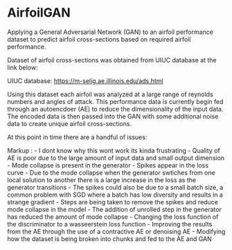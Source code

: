 # AirfoilGAN
Applying a General Adversarial Network (GAN) to an airfoil performance dataset to predict airfoil cross-sections based on required airfoil performance. 

Dataset of airfoil cross-sections was obtained from UIUC database at the link below:

UIUC database: https://m-selig.ae.illinois.edu/ads.html

Using this dataset each airfoil was analyzed at a large range of reynolds numbers and angles of attack. This performance data is currently begin fed through an autoencdoer (AE) to reduce the dimensionality of the input data. The encoded data is then passed into the GAN with some additional noise data to create unique airfoil cross-sections.

At this point in time there are a handful of issues:            
            
Markup :    - I dont know why this wont work its kinda frustrating
            - Quality of AE is poor due to the large amount of input data and small output dimension
            - Mode collapse is present in the generator 
            - Spikes appear in the loss curve
                        - Due to the mode collapse when the generator swtiches from one local solution to another there is a large increase in the loss as the generator transitions
                        - The spikes could also be due to a small batch size, a common problem with SGD where a batch has low diversity and results in a strange gradient
            - Steps are being taken to remove the spikes and reduce mode collapse in the model
                        - The addition of unrolled step in the generator has reduced the amount of mode collapse
                        - Changing the loss function of the discriminator to a wasseerstein loss function
                        - Improving the results from the AE through the use of a contractive AE or denoising AE
                        - Modifying how the dataset is being broken into chunks and fed to the AE and GAN
